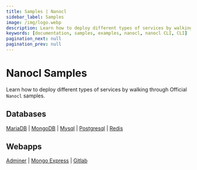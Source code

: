 ```yaml
---
title: Samples | Nanocl
sidebar_label: Samples
image: /img/logo.webp
description: Learn how to deploy different types of services by walking through Official Nanocl samples.
keywords: [documentation, samples, examples, nanocl, nanocl CLI, CLI]
pagination_next: null
pagination_prev: null
---
```

# Nanocl Samples

Learn how to deploy different types of services by walking through Official `Nanocl` samples.

## Databases

[MariaDB](./databases/mariadb) | [MongoDB](./databases/mongodb) | [Mysql](./databases/mysql) | [Postgresql](./databases/postgresql) | [Redis](./databases/redis)

## Webapps

[Adminer](./webapps/adminer) | [Mongo Express](./webapps/mongo-express) | [Gitlab](./webapps/gitlab)
